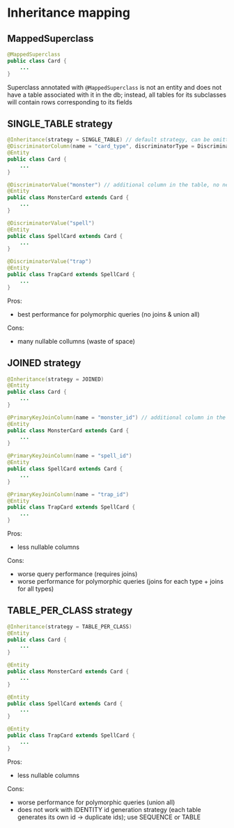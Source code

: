 # Inheritance mapping

## MappedSuperclass

```java
@MappedSuperclass
public class Card {
    ...
}
```
Superclass annotated with  `@MappedSuperclass` is not an entity and does not have a table associated with it in the db; instead, all tables for its subclasses will contain rows corresponding to its fields

## SINGLE_TABLE strategy
```java
@Inheritance(strategy = SINGLE_TABLE) // default strategy, can be omitted
@DiscriminatorColumn(name = "card_type", discriminatorType = DiscriminatorType.STRING)
@Entity
public class Card {
    ...
}
```
```java
@DiscriminatorValue("monster") // additional column in the table, no need to define a field for it
@Entity
public class MonsterCard extends Card {
    ...
}
```
```java
@DiscriminatorValue("spell")
@Entity
public class SpellCard extends Card {
    ...
}
```
```java
@DiscriminatorValue("trap")
@Entity
public class TrapCard extends SpellCard {
    ...
}
```
Pros:
- best performance for polymorphic queries (no joins & union all)

Cons:
- many nullable collumns (waste of space)

## JOINED strategy
```java
@Inheritance(strategy = JOINED)
@Entity
public class Card {
    ...
}
```
```java
@PrimaryKeyJoinColumn(name = "monster_id") // additional column in the table, primary key & foreign key to parent table
@Entity
public class MonsterCard extends Card {
    ...
}
```
```java
@PrimaryKeyJoinColumn(name = "spell_id")
@Entity
public class SpellCard extends Card {
    ...
}
```
```java
@PrimaryKeyJoinColumn(name = "trap_id")
@Entity
public class TrapCard extends SpellCard {
    ...
}
```
Pros:
- less nullable columns

Cons:
- worse query performance (requires joins)
- worse performance for polymorphic queries (joins for each type + joins for all types)

## TABLE_PER_CLASS strategy
```java
@Inheritance(strategy = TABLE_PER_CLASS)
@Entity
public class Card {
    ...
}
```
```java
@Entity
public class MonsterCard extends Card {
    ...
}
```
```java
@Entity
public class SpellCard extends Card {
    ...
}
```
```java
@Entity
public class TrapCard extends SpellCard {
    ...
}
```
Pros:
- less nullable columns

Cons:
- worse performance for polymorphic queries (union all)
- does not work with IDENTITY id generation strategy (each table generates its own id -> duplicate ids); use SEQUENCE or TABLE
